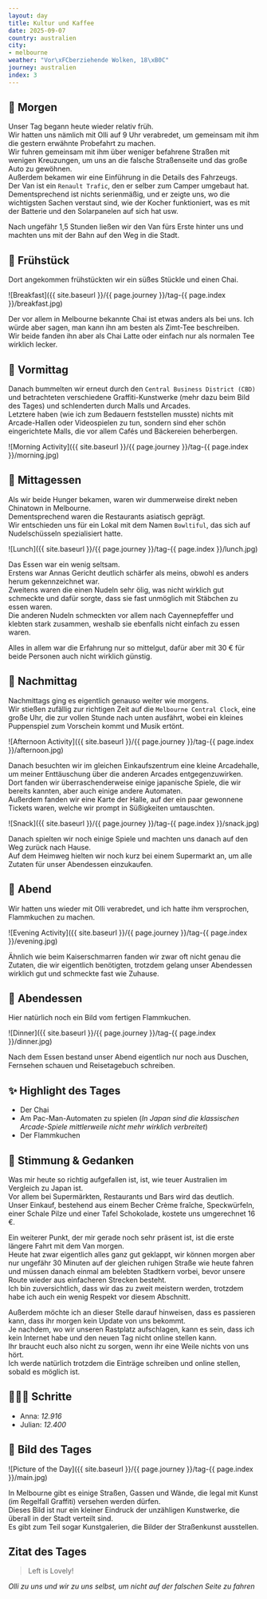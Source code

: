 ```yaml
---
layout: day
title: Kultur und Kaffee
date: 2025-09-07
country: australien
city:
- melbourne
weather: "Vor\xFCberziehende Wolken, 18\xB0C"
journey: australien
index: 3
---
```


## 🌅 Morgen

Unser Tag begann heute wieder relativ früh.  
Wir hatten uns nämlich mit Olli auf 9 Uhr verabredet, um gemeinsam mit ihm die gestern erwähnte Probefahrt zu machen.  
Wir fuhren gemeinsam mit ihm über weniger befahrene Straßen mit wenigen Kreuzungen, um uns an die falsche Straßenseite und das große Auto zu gewöhnen.  
Außerdem bekamen wir eine Einführung in die Details des Fahrzeugs.  
Der Van ist ein `Renault Trafic`, den er selber zum Camper umgebaut hat.  
Dementsprechend ist nichts serienmäßig, und er zeigte uns, wo die wichtigsten Sachen verstaut sind, wie der Kocher funktioniert, was es mit der Batterie und den Solarpanelen auf sich hat usw.

Nach ungefähr 1,5 Stunden ließen wir den Van fürs Erste hinter uns und machten uns mit der Bahn auf den Weg in die Stadt. 

## 🥐 Frühstück

Dort angekommen frühstückten wir ein süßes Stückle und einen Chai.

![Breakfast]({{ site.baseurl }}/{{ page.journey }}/tag-{{ page.index }}/breakfast.jpg)

Der vor allem in Melbourne bekannte Chai ist etwas anders als bei uns.
Ich würde aber sagen, man kann ihn am besten als Zimt-Tee beschreiben.  
Wir beide fanden ihn aber als Chai Latte oder einfach nur als normalen Tee wirklich lecker.

## 🌇 Vormittag

Danach bummelten wir erneut durch den `Central Business District (CBD)` und betrachteten verschiedene Graffiti-Kunstwerke (mehr dazu beim Bild des Tages) und schlenderten durch Malls und Arcades.  
Letztere haben (wie ich zum Bedauern feststellen musste) nichts mit Arcade-Hallen oder Videospielen zu tun, sondern sind eher schön eingerichtete Malls, die vor allem Cafés und Bäckereien beherbergen.

![Morning Activity]({{ site.baseurl }}/{{ page.journey }}/tag-{{ page.index }}/morning.jpg)

## 🍣 Mittagessen

Als wir beide Hunger bekamen, waren wir dummerweise direkt neben Chinatown in Melbourne.  
Dementsprechend waren die Restaurants asiatisch geprägt.  
Wir entschieden uns für ein Lokal mit dem Namen `Bowltiful`, das sich auf Nudelschüsseln spezialisiert hatte.

![Lunch]({{ site.baseurl }}/{{ page.journey }}/tag-{{ page.index }}/lunch.jpg)

Das Essen war ein wenig seltsam.  
Erstens war Annas Gericht deutlich schärfer als meins, obwohl es anders herum gekennzeichnet war.  
Zweitens waren die einen Nudeln sehr ölig, was nicht wirklich gut schmeckte und dafür sorgte, dass sie fast unmöglich mit Stäbchen zu essen waren.  
Die anderen Nudeln schmeckten vor allem nach Cayennepfeffer und klebten stark zusammen, weshalb sie ebenfalls nicht einfach zu essen waren.  

Alles in allem war die Erfahrung nur so mittelgut, dafür aber mit 30 € für beide Personen auch nicht wirklich günstig.

## 🌆 Nachmittag

Nachmittags ging es eigentlich genauso weiter wie morgens.  
Wir stießen zufällig zur richtigen Zeit auf die `Melbourne Central Clock`, eine große Uhr, die zur vollen Stunde nach unten ausfährt, wobei ein kleines Puppenspiel zum Vorschein kommt und Musik ertönt.

![Afternoon Activity]({{ site.baseurl }}/{{ page.journey }}/tag-{{ page.index }}/afternoon.jpg)

Danach besuchten wir im gleichen Einkaufszentrum eine kleine Arcadehalle, um meiner Enttäuschung über die anderen Arcades entgegenzuwirken.  
Dort fanden wir überraschenderweise einige japanische Spiele, die wir bereits kannten, aber auch einige andere Automaten.  
Außerdem fanden wir eine Karte der Halle, auf der ein paar gewonnene Tickets waren, welche wir prompt in Süßigkeiten umtauschten.

![Snack]({{ site.baseurl }}/{{ page.journey }}/tag-{{ page.index }}/snack.jpg)

Danach spielten wir noch einige Spiele und machten uns danach auf den Weg zurück nach Hause.  
Auf dem Heimweg hielten wir noch kurz bei einem Supermarkt an, um alle Zutaten für unser Abendessen einzukaufen.

## 🌙 Abend

Wir hatten uns wieder mit Olli verabredet, und ich hatte ihm versprochen, Flammkuchen zu machen.

![Evening Activity]({{ site.baseurl }}/{{ page.journey }}/tag-{{ page.index }}/evening.jpg)

Ähnlich wie beim Kaiserschmarren fanden wir zwar oft nicht genau die Zutaten, die wir eigentlich benötigten, trotzdem gelang unser Abendessen wirklich gut und schmeckte fast wie Zuhause.

## 🍜 Abendessen

Hier natürlich noch ein Bild vom fertigen Flammkuchen.

![Dinner]({{ site.baseurl }}/{{ page.journey }}/tag-{{ page.index }}/dinner.jpg)

Nach dem Essen bestand unser Abend eigentlich nur noch aus Duschen, Fernsehen schauen und Reisetagebuch schreiben.

## ✨ Highlight des Tages

- Der Chai  
- Am Pac-Man-Automaten zu spielen (_In Japan sind die klassischen Arcade-Spiele mittlerweile nicht mehr wirklich verbreitet_)  
- Der Flammkuchen  

## 💭 Stimmung & Gedanken

Was mir heute so richtig aufgefallen ist, ist, wie teuer Australien im Vergleich zu Japan ist.  
Vor allem bei Supermärkten, Restaurants und Bars wird das deutlich.  
Unser Einkauf, bestehend aus einem Becher Crème fraîche, Speckwürfeln, einer Schale Pilze und einer Tafel Schokolade, kostete uns umgerechnet 16 €.

Ein weiterer Punkt, der mir gerade noch sehr präsent ist, ist die erste längere Fahrt mit dem Van morgen.  
Heute hat zwar eigentlich alles ganz gut geklappt, wir können morgen aber nur ungefähr 30 Minuten auf der gleichen ruhigen Straße wie heute fahren und müssen danach einmal am belebten Stadtkern vorbei, bevor unsere Route wieder aus einfacheren Strecken besteht.  
Ich bin zuversichtlich, dass wir das zu zweit meistern werden, trotzdem habe ich auch ein wenig Respekt vor diesem Abschnitt.

Außerdem möchte ich an dieser Stelle darauf hinweisen, dass es passieren kann, dass ihr morgen kein Update von uns bekommt.  
Je nachdem, wo wir unseren Rastplatz aufschlagen, kann es sein, dass ich kein Internet habe und den neuen Tag nicht online stellen kann.  
Ihr braucht euch also nicht zu sorgen, wenn ihr eine Weile nichts von uns hört.  
Ich werde natürlich trotzdem die Einträge schreiben und online stellen, sobald es möglich ist. 

## 🏃🏽‍♀️ Schritte

- Anna: _12.916_  
- Julian: _12.400_  

## 📸 Bild des Tages

![Picture of the Day]({{ site.baseurl }}/{{ page.journey }}/tag-{{ page.index }}/main.jpg)

In Melbourne gibt es einige Straßen, Gassen und Wände, die legal mit Kunst (im Regelfall Graffiti) versehen werden dürfen.  
Dieses Bild ist nur ein kleiner Eindruck der unzähligen Kunstwerke, die überall in der Stadt verteilt sind.  
Es gibt zum Teil sogar Kunstgalerien, die Bilder der Straßenkunst ausstellen.

## Zitat des Tages

> Left is Lovely!

_Olli zu uns und wir zu uns selbst, um nicht auf der falschen Seite zu fahren_
